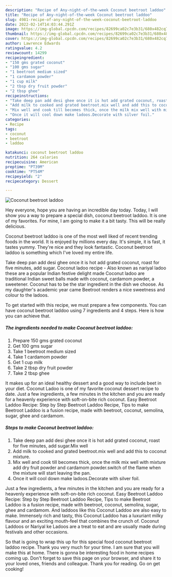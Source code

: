 ```yaml
---
description: "Recipe of Any-night-of-the-week Coconut beetroot laddoo"
title: "Recipe of Any-night-of-the-week Coconut beetroot laddoo"
slug: 4981-recipe-of-any-night-of-the-week-coconut-beetroot-laddoo
date: 2022-02-14T14:03:44.291Z
image: https://img-global.cpcdn.com/recipes/82699ca02c7e3b31/680x482cq70/coconut-beetroot-laddoo-recipe-main-photo.jpg
thumbnail: https://img-global.cpcdn.com/recipes/82699ca02c7e3b31/680x482cq70/coconut-beetroot-laddoo-recipe-main-photo.jpg
cover: https://img-global.cpcdn.com/recipes/82699ca02c7e3b31/680x482cq70/coconut-beetroot-laddoo-recipe-main-photo.jpg
author: Lawrence Edwards
ratingvalue: 4.2
reviewcount: 14299
recipeingredient:
- "150 gms grated coconut"
- "100 gms sugar"
- "1 beetroot medium sized"
- "1 cardamom powder"
- "1 cup milk"
- "2 tbsp dry fruit powder"
- "2 tbsp ghee"
recipeinstructions:
- "Take deep pan add desi ghee once it is hot add grated coconut, roast for five minutes, add sugar.Mix well"
- "Add milk to cooked and grated beetroot.mix well and add this to coconut mixture."
- "Mix well and cook till becomes thick, once the milk mix well with mixture add dry fruit powder and cardamom powder.switch of the flame when the mixture will start leaving the pan."
- "Once it will cool down make ladoos.Decorate with silver foil."
categories:
- Recipe
tags:
- coconut
- beetroot
- laddoo

katakunci: coconut beetroot laddoo 
nutrition: 264 calories
recipecuisine: American
preptime: "PT39M"
cooktime: "PT54M"
recipeyield: "2"
recipecategory: Dessert

---
```



![Coconut beetroot laddoo](https://img-global.cpcdn.com/recipes/82699ca02c7e3b31/680x482cq70/coconut-beetroot-laddoo-recipe-main-photo.jpg)

Hey everyone, hope you are having an incredible day today. Today, I will show you a way to prepare a special dish, coconut beetroot laddoo. It is one of my favorites. For mine, I am going to make it a bit tasty. This will be really delicious.

Coconut beetroot laddoo is one of the most well liked of recent trending foods in the world. It is enjoyed by millions every day. It's simple, it is fast, it tastes yummy. They're nice and they look fantastic. Coconut beetroot laddoo is something which I've loved my entire life.

Take deep pan add desi ghee once it is hot add grated coconut, roast for five minutes, add sugar. Coconut ladoo recipe - Also known as nariyal ladoo these are a popular Indian festive delight made Coconut ladoo are traditional Indian sweet balls made with coconut, cardamom powder, a sweetener. Coconut has to be the star ingredient in the dish we choose. As my daughter&#39;s academic year came Beetroot renders a nice sweetness and colour to the ladoos.


To get started with this recipe, we must prepare a few components. You can have coconut beetroot laddoo using 7 ingredients and 4 steps. Here is how you can achieve that.

<!--inarticleads1-->

##### The ingredients needed to make Coconut beetroot laddoo:

1. Prepare 150 gms grated coconut
1. Get 100 gms sugar
1. Take 1 beetroot medium sized
1. Take 1 cardamom powder
1. Get 1 cup milk
1. Take 2 tbsp dry fruit powder
1. Take 2 tbsp ghee


It makes up for an ideal healthy dessert and a good way to include beet in your diet. Coconut Ladoo is one of my favorite coconut dessert recipe to date. Just a few ingredients, a few minutes in the kitchen and you are ready for a heavenly experience with soft-on-bite rich coconut. Easy Beetroot Laddoo Recipe: Step by Step Beetroot Laddoo Recipe, Tips to make Beetroot Laddoo is a fusion recipe, made with beetroot, coconut, semolina, sugar, ghee and cardamom. 

<!--inarticleads2-->

##### Steps to make Coconut beetroot laddoo:

1. Take deep pan add desi ghee once it is hot add grated coconut, roast for five minutes, add sugar.Mix well
1. Add milk to cooked and grated beetroot.mix well and add this to coconut mixture.
1. Mix well and cook till becomes thick, once the milk mix well with mixture add dry fruit powder and cardamom powder.switch of the flame when the mixture will start leaving the pan.
1. Once it will cool down make ladoos.Decorate with silver foil.


Just a few ingredients, a few minutes in the kitchen and you are ready for a heavenly experience with soft-on-bite rich coconut. Easy Beetroot Laddoo Recipe: Step by Step Beetroot Laddoo Recipe, Tips to make Beetroot Laddoo is a fusion recipe, made with beetroot, coconut, semolina, sugar, ghee and cardamom. And laddoos like this Coconut Laddoo are also easy to make. Immensely rich and tasty, this Coconut Laddoo has a luxuriant milky flavour and an exciting mouth-feel that combines the crunch of. Coconut Laddoos or Nariyal ke Ladoos are a treat to eat and are usually made during festivals and other occasions. 

So that is going to wrap this up for this special food coconut beetroot laddoo recipe. Thank you very much for your time. I am sure that you will make this at home. There is gonna be interesting food in home recipes coming up. Don't forget to save this page on your browser, and share it to your loved ones, friends and colleague. Thank you for reading. Go on get cooking!
